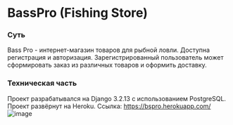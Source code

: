# BassPro (Fishing Store)
### Суть
Bass Pro - интернет-магазин товаров для рыбной ловли. Доступна регистрация и авторизация. Зарегистрированный пользователь может сформировать заказ из различных товаров и оформить доставку. 

### Техническая часть
Проект разрабатывался на Django 3.2.13 с использованием PostgreSQL. Проект развёрнут на Heroku. 
Ссылка: https://bspro.herokuapp.com/
![image](https://user-images.githubusercontent.com/79224183/173918722-c5310c6e-f707-4e4b-8886-72cd006820c5.png)
